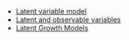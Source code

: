 * [Latent variable model](https://www.wikiwand.com/en/Latent_variable_model)
* [Latent and observable variables](https://www.wikiwand.com/en/Latent_and_observable_variables)
* [Latent Growth Models](https://www.youtube.com/watch?v=qxmQYGr4VLc)

